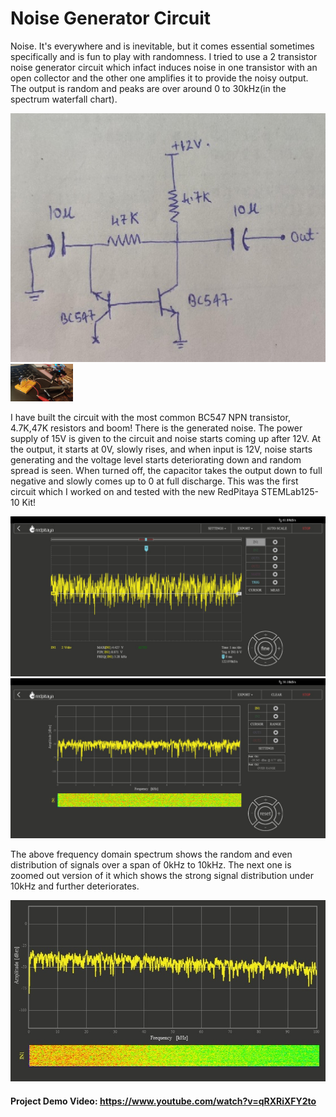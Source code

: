# Noise Generator Circuit

Noise. It's everywhere and is inevitable, but it comes essential sometimes specifically and is fun to play with randomness. I tried to use a 2 transistor noise generator circuit which infact induces noise in one transistor with an open collector and the other one amplifies it to provide the noisy output.
The output is random and peaks are over around 0 to 30kHz(in the spectrum waterfall chart). 

![Circuit Diagram](img/circuit_dia.jpg)
<img src="img/circuit_rig.jpg" width="100" height="60">

I have built the circuit with the most common BC547 NPN transistor, 4.7K,47K resistors and boom! There is the generated noise. The power supply of 15V is given to the circuit and noise starts coming up after 12V. At the output, it starts at 0V, slowly rises, and when input is 12V, noise starts generating and the voltage level starts deteriorating down and random spread is seen. When turned off, the capacitor takes the output down to full negative and slowly comes up to 0 at full discharge. This was the first circuit which I worked on and tested with the new RedPitaya STEMLab125-10 Kit!

![Plot - time domain](img/noise_td1.jpg)
![Plot - frequency domain](img/noise_fd1.jpg)

The above frequency domain spectrum shows the random and even distribution of signals over a span of 0kHz to 10kHz. The next one is zoomed out version of it which shows the strong signal distribution under 10kHz and further deteriorates. 

![Plot - frequency range](img/noise_fd3.jpg)

#### Project Demo Video: https://www.youtube.com/watch?v=qRXRiXFY2to
